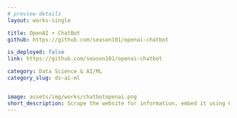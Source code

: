 ```yaml
---
# preview details
layout: works-single

title: OpenAI + ChatBot
github: https://github.com/season101/openai-chatbot

is_deployed: false
link: https://github.com/season101/openai-chatbot

category: Data Science & AI/ML
category_slug: ds-ai-ml


image: assets/img/works/chatbotopenai.png
short_description: Scrape the website for information, embed it using OpenAI and make chat bot to answer to website related questions.
---
```

